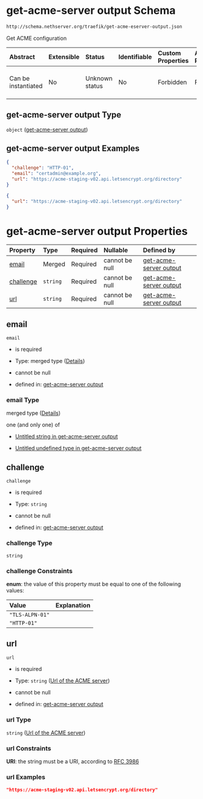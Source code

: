 # get-acme-server output Schema

```txt
http://schema.nethserver.org/traefik/get-acme-eserver-output.json
```

Get ACME configuration

| Abstract            | Extensible | Status         | Identifiable | Custom Properties | Additional Properties | Access Restrictions | Defined In                                                                                  |
| :------------------ | :--------- | :------------- | :----------- | :---------------- | :-------------------- | :------------------ | :------------------------------------------------------------------------------------------ |
| Can be instantiated | No         | Unknown status | No           | Forbidden         | Forbidden             | none                | [get-acme-eserver-output.json](traefik/get-acme-eserver-output.json "open original schema") |

## get-acme-server output Type

`object` ([get-acme-server output](get-acme-eserver-output.md))

## get-acme-server output Examples

```json
{
  "challenge": "HTTP-01",
  "email": "certadmin@example.org",
  "url": "https://acme-staging-v02.api.letsencrypt.org/directory"
}
```

```json
{
  "url": "https://acme-staging-v02.api.letsencrypt.org/directory"
}
```

# get-acme-server output Properties

| Property                | Type     | Required | Nullable       | Defined by                                                                                                                                                                 |
| :---------------------- | :------- | :------- | :------------- | :------------------------------------------------------------------------------------------------------------------------------------------------------------------------- |
| [email](#email)         | Merged   | Required | cannot be null | [get-acme-server output](get-acme-eserver-output-properties-email.md "http://schema.nethserver.org/traefik/get-acme-eserver-output.json#/properties/email")                |
| [challenge](#challenge) | `string` | Required | cannot be null | [get-acme-server output](get-acme-eserver-output-properties-challenge.md "http://schema.nethserver.org/traefik/get-acme-eserver-output.json#/properties/challenge")        |
| [url](#url)             | `string` | Required | cannot be null | [get-acme-server output](get-acme-eserver-output-properties-url-of-the-acme-server.md "http://schema.nethserver.org/traefik/get-acme-eserver-output.json#/properties/url") |

## email



`email`

* is required

* Type: merged type ([Details](get-acme-eserver-output-properties-email.md))

* cannot be null

* defined in: [get-acme-server output](get-acme-eserver-output-properties-email.md "http://schema.nethserver.org/traefik/get-acme-eserver-output.json#/properties/email")

### email Type

merged type ([Details](get-acme-eserver-output-properties-email.md))

one (and only one) of

* [Untitled string in get-acme-server output](get-acme-eserver-output-properties-email-oneof-0.md "check type definition")

* [Untitled undefined type in get-acme-server output](get-acme-eserver-output-properties-email-oneof-1.md "check type definition")

## challenge



`challenge`

* is required

* Type: `string`

* cannot be null

* defined in: [get-acme-server output](get-acme-eserver-output-properties-challenge.md "http://schema.nethserver.org/traefik/get-acme-eserver-output.json#/properties/challenge")

### challenge Type

`string`

### challenge Constraints

**enum**: the value of this property must be equal to one of the following values:

| Value           | Explanation |
| :-------------- | :---------- |
| `"TLS-ALPN-01"` |             |
| `"HTTP-01"`     |             |

## url



`url`

* is required

* Type: `string` ([Url of the ACME server](get-acme-eserver-output-properties-url-of-the-acme-server.md))

* cannot be null

* defined in: [get-acme-server output](get-acme-eserver-output-properties-url-of-the-acme-server.md "http://schema.nethserver.org/traefik/get-acme-eserver-output.json#/properties/url")

### url Type

`string` ([Url of the ACME server](get-acme-eserver-output-properties-url-of-the-acme-server.md))

### url Constraints

**URI**: the string must be a URI, according to [RFC 3986](https://tools.ietf.org/html/rfc3986 "check the specification")

### url Examples

```json
"https://acme-staging-v02.api.letsencrypt.org/directory"
```
